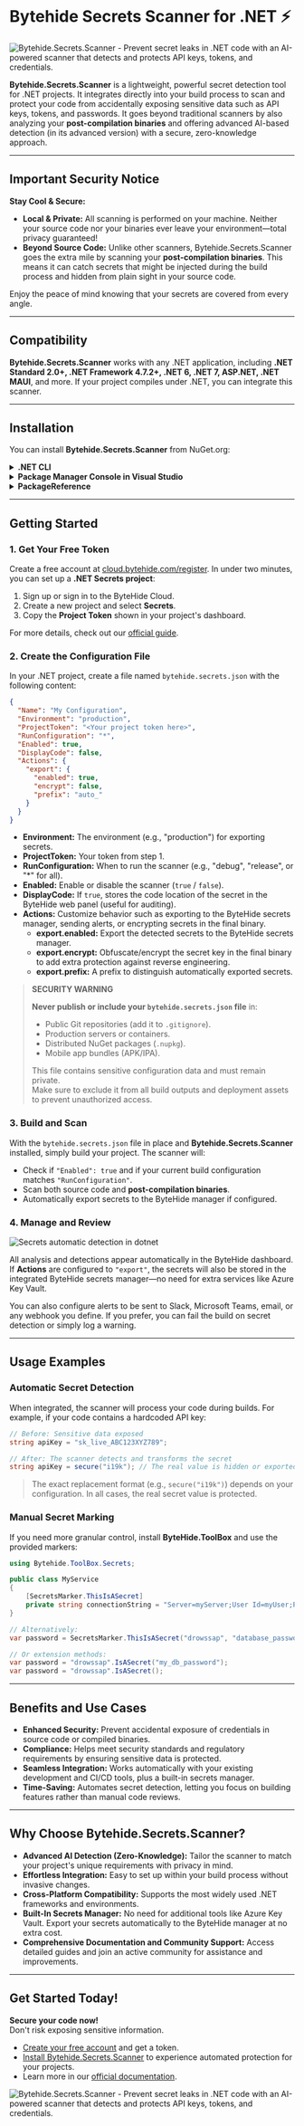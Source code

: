 # Bytehide Secrets Scanner for .NET ⚡

![Bytehide.Secrets.Scanner - Prevent secret leaks in .NET code with an AI-powered scanner that detects and protects API keys, tokens, and credentials.](https://www.bytehide.com/wp-content/uploads/2025/03/bytehide-secrets-scanner-for-dotnet.png)

**Bytehide.Secrets.Scanner** is a lightweight, powerful secret detection tool for .NET projects. It integrates directly into your build process to scan and protect your code from accidentally exposing sensitive data such as API keys, tokens, and passwords. It goes beyond traditional scanners by also analyzing your **post-compilation binaries** and offering advanced AI-based detection (in its advanced version) with a secure, zero-knowledge approach.

---

## Important Security Notice

**Stay Cool & Secure:**
- **Local & Private:** All scanning is performed on your machine. Neither your source code nor your binaries ever leave your environment—total privacy guaranteed!
- **Beyond Source Code:** Unlike other scanners, Bytehide.Secrets.Scanner goes the extra mile by scanning your **post-compilation binaries**. This means it can catch secrets that might be injected during the build process and hidden from plain sight in your source code.

Enjoy the peace of mind knowing that your secrets are covered from every angle.

---

## Compatibility

**Bytehide.Secrets.Scanner** works with any .NET application, including **.NET Standard 2.0+, .NET Framework 4.7.2+, .NET 6, .NET 7, ASP.NET, .NET MAUI**, and more. If your project compiles under .NET, you can integrate this scanner.

---

## Installation

You can install **Bytehide.Secrets.Scanner** from NuGet.org:

<details>
  <summary><strong>.NET CLI</strong></summary>

```bash
dotnet add package Bytehide.Secrets.Scanner
```
</details>

<details>
  <summary><strong>Package Manager Console in Visual Studio</strong></summary>

```powershell
Install-Package Bytehide.Secrets.Scanner
```
</details>

<details>
  <summary><strong>PackageReference</strong></summary>

```xml
<PackageReference Include="Bytehide.Secrets.Scanner" Version="1.0.0">
  <PrivateAssets>all</PrivateAssets>
  <IncludeAssets>runtime; build; native; contentfiles; analyzers</IncludeAssets>
</PackageReference>
```
</details>

---

## Getting Started

### 1. Get Your Free Token

Create a free account at [cloud.bytehide.com/register](https://cloud.bytehide.com/register). In under two minutes, you can set up a **.NET Secrets project**:

1. Sign up or sign in to the ByteHide Cloud.
2. Create a new project and select **Secrets**.
3. Copy the **Project Token** shown in your project's dashboard.

For more details, check out our [official guide](https://www.bytehide.com/docs/platforms/dotnet/products/secrets/create-secrets-project).

### 2. Create the Configuration File

In your .NET project, create a file named `bytehide.secrets.json` with the following content:

```json
{
  "Name": "My Configuration",
  "Environment": "production",
  "ProjectToken": "<Your project token here>",
  "RunConfiguration": "*",
  "Enabled": true,
  "DisplayCode": false,
  "Actions": {
    "export": {
      "enabled": true,
      "encrypt": false,
      "prefix": "auto_"
    }
  }
}
```

- **Environment:** The environment (e.g., "production") for exporting secrets.
- **ProjectToken:** Your token from step 1.
- **RunConfiguration:** When to run the scanner (e.g., "debug", "release", or "*" for all).
- **Enabled:** Enable or disable the scanner (`true` / `false`).
- **DisplayCode:** If `true`, stores the code location of the secret in the ByteHide web panel (useful for auditing).
- **Actions:** Customize behavior such as exporting to the ByteHide secrets manager, sending alerts, or encrypting secrets in the final binary.  
  - **export.enabled:** Export the detected secrets to the ByteHide secrets manager.  
  - **export.encrypt:** Obfuscate/encrypt the secret key in the final binary to add extra protection against reverse engineering.  
  - **export.prefix:** A prefix to distinguish automatically exported secrets.

> **SECURITY WARNING**  
>  
> **Never publish or include your `bytehide.secrets.json` file** in:  
> - Public Git repositories (add it to `.gitignore`).  
> - Production servers or containers.  
> - Distributed NuGet packages (`.nupkg`).  
> - Mobile app bundles (APK/IPA).  
>  
> This file contains sensitive configuration data and must remain private.  
> Make sure to exclude it from all build outputs and deployment assets to prevent unauthorized access.


### 3. Build and Scan

With the `bytehide.secrets.json` file in place and **Bytehide.Secrets.Scanner** installed, simply build your project. The scanner will:

- Check if `"Enabled": true` and if your current build configuration matches `"RunConfiguration"`.
- Scan both source code and **post-compilation binaries**.
- Automatically export secrets to the ByteHide manager if configured.

### 4. Manage and Review

![Secrets automatic detection in dotnet](https://www.bytehide.com/wp-content/uploads/2025/03/Screenshot-2025-03-05-at-16.31.46.png)

All analysis and detections appear automatically in the ByteHide dashboard. If **Actions** are configured to `"export"`, the secrets will also be stored in the integrated ByteHide secrets manager—no need for extra services like Azure Key Vault.  

You can also configure alerts to be sent to Slack, Microsoft Teams, email, or any webhook you define. If you prefer, you can fail the build on secret detection or simply log a warning.

---

## Usage Examples

### Automatic Secret Detection

When integrated, the scanner will process your code during builds. For example, if your code contains a hardcoded API key:

```csharp
// Before: Sensitive data exposed
string apiKey = "sk_live_ABC123XYZ789";

// After: The scanner detects and transforms the secret
string apiKey = secure("i19k"); // The real value is hidden or exported
```

> The exact replacement format (e.g., `secure("i19k")`) depends on your configuration. In all cases, the real secret value is protected.

### Manual Secret Marking

If you need more granular control, install **ByteHide.ToolBox** and use the provided markers:

```csharp
using Bytehide.ToolBox.Secrets;

public class MyService
{
    [SecretsMarker.ThisIsASecret]
    private string connectionString = "Server=myServer;User Id=myUser;Password=myPassword;";
}

// Alternatively:
var password = SecretsMarker.ThisIsASecret("drowssap", "database_password");

// Or extension methods:
var password = "drowssap".IsASecret("my_db_password");
var password = "drowssap".IsASecret();
```

---

## Benefits and Use Cases

- **Enhanced Security:** Prevent accidental exposure of credentials in source code or compiled binaries.
- **Compliance:** Helps meet security standards and regulatory requirements by ensuring sensitive data is protected.
- **Seamless Integration:** Works automatically with your existing development and CI/CD tools, plus a built-in secrets manager.
- **Time-Saving:** Automates secret detection, letting you focus on building features rather than manual code reviews.

---

## Why Choose Bytehide.Secrets.Scanner?

- **Advanced AI Detection (Zero-Knowledge):** Tailor the scanner to match your project's unique requirements with privacy in mind.
- **Effortless Integration:** Easy to set up within your build process without invasive changes.
- **Cross-Platform Compatibility:** Supports the most widely used .NET frameworks and environments.
- **Built-In Secrets Manager:** No need for additional tools like Azure Key Vault. Export your secrets automatically to the ByteHide manager at no extra cost.
- **Comprehensive Documentation and Community Support:** Access detailed guides and join an active community for assistance and improvements.

---

## Get Started Today!

**Secure your code now!**  
Don't risk exposing sensitive information.  
- [Create your free account](https://cloud.bytehide.com/register) and get a token.  
- [Install Bytehide.Secrets.Scanner](https://www.nuget.org/packages/Bytehide.Secrets.Scanner) to experience automated protection for your projects.  
- Learn more in our [official documentation](https://bytehide.com/docs/platforms/dotnet/products/secrets).

![Bytehide.Secrets.Scanner - Prevent secret leaks in .NET code with an AI-powered scanner that detects and protects API keys, tokens, and credentials.](https://www.bytehide.com/wp-content/uploads/2025/03/bytehide-secrets-scanner-for-dotnet.png)